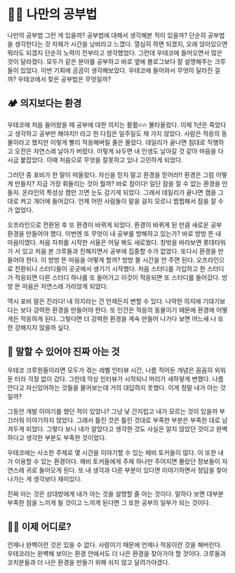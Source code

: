 # ✍🏻 나만의 공부법

나만의 공부법 그런 게 있을까? 공부법에 대해서 생각해본 적이 있을까? 단순히 공부법을 생각한다는 것 자체가 시간을 낭비라고 느꼈다. 열심히 하면 되겠지, 오래 앉아있으면 뭐라도 되겠지 단순히 노력이 전부라고 생각했었다. 그런데 우테코에 들어오면서 많은 것이 달라졌다. 모두가 같은 분야를 공부하고 바로 옆에 블로그보다 잘 설명해주는 크루들이 있었다. 이번 기회에 곰곰이 생각해보았다. 우테코에 들어와서 무엇이 달라진 걸까? 우테코에서 찾은 공부법은 무엇일까?

## 🏕 의지보다는 환경

우테코에 처음 들어왔을 때 공부에 대한 의지는 활활🔥🔥 불타올랐다. 이제 1년은 죽었다고 생각하고 공부만 해야지!! 라고 한 다짐은 일주일도 채 가지 않았다. 사람은 적응의 동물이라고 했지만 이렇게 빨리 적응해버릴 줄은 몰랐다. 데일리가 끝나면 침대로 직행하고 오전은 자연스레 날아가 버렸다. 이렇게 놔두면 내 인생도 날아갈 것 같아 마음을 다시금 붙잡았다. 이때 처음으로 무엇을 잘못하고 있나 고민하게 되었다.

그러던 중 포비가 한 말이 떠올랐다. 자신을 믿지 말고 환경을 믿어라!! 환경은 그럼 어떻게 만들지? 지금 가장 휘둘리는 것이 뭘까? 바로 잠이다! 일단 잠을 잘 수 없는 환경을 만들자. 온라인의 특성상 캠만 끄면 눈도 감기게 되었다. 그래서 데일리가 끝나면 캠을 그대로 켜고 개더에 들어갔다. 언제 어떤 사람들이 말을 걸지 모르니 찝찝해서 잠을 잘 수가 없었다.

오프라인으로 전환된 후 또 환경이 바뀌게 되었다. 환경이 바뀌게 된 만큼 새로운 공부 환경을 만들어야 했다. 이번엔 또 무엇이 내 공부를 방해하고 있는가? 바로 방방 뜬 내 마음이였다. 처음 자취를 시작한 서울은 어딜 봐도 새로웠다. 창밖을 바라보면 롯데타워가 서 있고 처음 본 크루들과 친해지면서 공부에 집중할 수가 없었다. 또다시 환경을 만들어야 한다. 이 방방 뜬 마음을 어떻게 할까? 방방 뜰 시간을 안 주면 된다. 오프라인으로 전환되니 스터디들이 곳곳에서 생기기 시작했다. 처음 스터디를 가입하고 한 스터디가 적응되면 다른 스터디 하나를 또 들어가고 이것이 적응되면 또 스터디를 들어갔다. 방방 뜬 마음은 자연스레 가라앉게 되었다.

역시 포비 말은 진리다! 내 의지라는 건 언제든지 변할 수 있다. 나약한 의지에 기대기보다는 보다 강력한 환경을 만들어야 한다. 또 인간은 적응의 동물이기 때문에 환경에 어떻게든 적응하게 된다. 그렇다면 더 강력한 환경을 계속 만들어 나가다 보면 어느새 나 또한 강해지지 않을까 싶다.

## 👄 말할 수 있어야 진짜 아는 것

우테코 크루원들이라면 모두가 겪는 레벨 인터뷰 시간, 나름 적어둔 개념은 꼼꼼히 외워둔 터라 걱정 없이 갔다. 그런데 막상 인터뷰가 시작되니 머리가 새하얗게 변했다. 나름 안다고 자신있어하는 것들을 물어보는데 거의 대답하지 못했다. 이게 정말 내가 아는 것일까?

그동안 개발 이야기를 했던 적이 있었나? 그냥 낯 간지럽고 내가 모르는 것이 있을까 부끄러워 이야기하지 않았다. 그래서 틀린 것은 틀린 것대로 부족한 부분은 부족한 대로 남겨두게 되었다. 그렇다 보니 내가 알았다고 생각한 것도 사실은 알지 않았던 것이고 완벽하다고 생각한 부분도 부족한 것이었다.

우테코에는 사소한 주제로 몇 시간을 이야기할 수 있는 헤비 토커들이 많다. 이 또한 내가 이용할 수 있는 환경이다. 헤비 토커들에게 주제 하나만 주어지면 몰랐던 정보들이 자연스레 귀로 들어오게 된다. 또 내 생각과 다른 부분이 있다면 이야기하면서 정답을 찾아 나가는 게 생각보다 재미있다.

진짜 아는 것은 상대방에게 내가 아는 것을 설명할 줄 아는 것이다. 말하다 보면 대부분 부족한 점을 느끼게 될 것이고 느끼게 된다면 그 또한 공부의 일부가 되는 것이다.

## 🫵🏾 이제 어디로?

언제나 완벽이란 것은 있을 수 없다. 사람이기 때문에 언제나 적응이란 것을 해버린다. 우테코라는 완벽해 보이는 환경 안에서도 더 나은 환경을 찾아가야 할 것이다. 크루들과 코치분들과 더 나은 환경을 만들기 위해 쉬지 않고 달려가야겠다.
